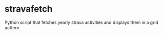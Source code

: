 # stravafetch
Python script that fetches yearly strava activities and displays them in a grid pattern
